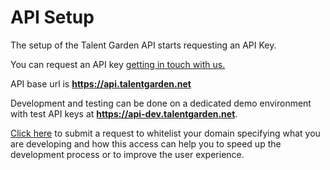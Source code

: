 # API Setup
The setup of the Talent Garden API starts requesting an API Key.

You can request an API key <a href="mailto:digital@talentgarden.org?subject=[API Request] domain whitelist">getting in touch with us.</a>

API base url is <b>https://api.talentgarden.net</b>

Development and testing can be done on a dedicated demo environment with test API keys at <b>https://api-dev.talentgarden.net</b>.

<a href="mailto:digital@talentgarden.org?subject=[API Request] domain whitelist">
Click here</a> to submit a request to whitelist your domain specifying what you are developing and how this access can help you to speed up the development process or to improve the user experience.

